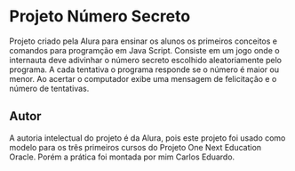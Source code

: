 <h1>Projeto Número Secreto</h1>
<p> Projeto criado pela Alura para ensinar os alunos os primeiros conceitos e comandos para programção em Java Script. Consiste em um jogo onde o internauta deve adivinhar o número secreto escolhido aleatoriamente pelo programa. A cada tentativa o programa responde se o número é maior ou menor. Ao acertar o computador exibe uma mensagem de felicitação e o número de tentativas. 
</br>
<h2> Autor</h2>
<p> A autoria intelectual do projeto é da Alura, pois este projeto foi usado como modelo para os três primeiros cursos do Projeto One Next Education Oracle. Porém a prática foi montada por mim Carlos Eduardo. 
</br>
